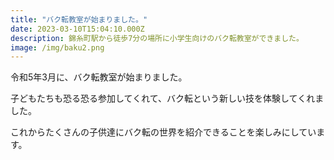 ```yaml
---
title: "バク転教室が始まりました。"
date: 2023-03-10T15:04:10.000Z
description: 錦糸町駅から徒歩7分の場所に小学生向けのバク転教室ができました。
image: /img/baku2.png
---
```


令和5年3月に、バク転教室が始まりました。

子どもたちも恐る恐る参加してくれて、バク転という新しい技を体験してくれました。

これからたくさんの子供達にバク転の世界を紹介できることを楽しみにしています。
